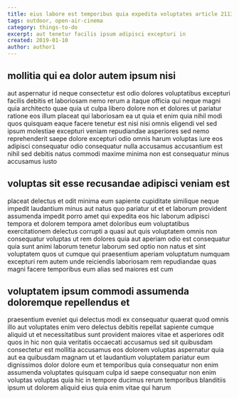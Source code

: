 ```yaml
---
title: eius labore est temporibus quia expedita voluptates article 2113
tags: outdoor, open-air-cinema
category: things-to-do
excerpt: aut tenetur facilis ipsum adipisci excepturi in
created: 2019-01-10
author: author1
---
```


## mollitia qui ea dolor autem ipsum nisi

aut aspernatur id neque consectetur est odio dolores voluptatibus excepturi facilis debitis et laboriosam nemo rerum a itaque officia qui neque magni quia architecto quae quia ut culpa libero dolore non et dolores ut pariatur ratione eos illum placeat qui laboriosam ea ut quia et enim quia nihil modi quos quisquam eaque facere tenetur est nisi nisi omnis eligendi vel sed ipsum molestiae excepturi veniam repudiandae asperiores sed nemo reprehenderit saepe dolore excepturi odio omnis harum voluptas iure eos adipisci consequatur odio consequatur nulla accusamus accusantium est nihil sed debitis natus commodi maxime minima non est consequatur minus accusamus iusto

## voluptas sit esse recusandae adipisci veniam est

placeat delectus et odit minima eum sapiente cupiditate similique neque impedit laudantium minus aut natus quo pariatur ut et et laborum provident assumenda impedit porro amet qui expedita eos hic laborum adipisci tempora et dolorem tempora amet doloribus eum voluptatibus exercitationem delectus corrupti a quasi aut quis voluptatem omnis non consequatur voluptas ut rem dolores quia aut aperiam odio est consequatur quia sunt animi laborum tenetur laborum sed optio non natus et sint voluptatem quos ut cumque qui praesentium aperiam voluptatum numquam excepturi rem autem unde reiciendis laboriosam rem repudiandae quas magni facere temporibus eum alias sed maiores est cum

## voluptatem ipsum commodi assumenda doloremque repellendus et

praesentium eveniet qui delectus modi ex consequatur quaerat quod omnis illo aut voluptates enim vero delectus debitis repellat sapiente cumque aliquid ut et necessitatibus sunt provident maiores vitae et asperiores odit quos in hic non quia veritatis occaecati accusamus sed sit quibusdam consectetur est mollitia accusamus eos dolorem voluptas aspernatur quia aut ea quibusdam magnam ut et laudantium voluptatem pariatur eum dignissimos dolor dolore eum et temporibus quia consequatur non enim assumenda voluptates quisquam culpa id saepe consequatur non enim voluptas voluptas quia hic in tempore ducimus rerum temporibus blanditiis ipsum ut dolorem aliquid eius quia enim vitae qui harum
